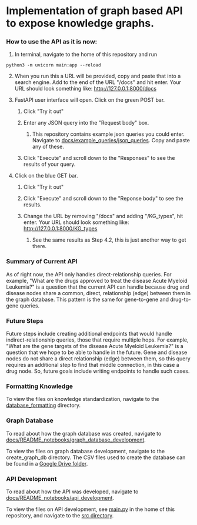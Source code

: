 # Implementation of graph based API to expose knowledge graphs.

### How to use the API as it is now:

1. In terminal, navigate to the home of this repository and run

```
python3 -m uvicorn main:app --reload
```

2. When you run this a URL will be provided, copy and paste that into a search engine. Add to the end of the URL "/docs" and hit enter. Your URL should look something like: http://127.0.0.1:8000/docs

3. FastAPI user interface will open. Click on the green POST bar.

    1. Click "Try it out"

    2. Enter any JSON query into the "Request body" box. 
        1. This repository contains example json queries you could enter. Navigate to [docs/example_queries/json_queries](https://github.com/gloriachin/KG_API/blob/master/docs/example_queries/json_queries.ipynb). Copy and paste any of these.

    3. Click "Execute" and scroll down to the "Responses" to see the results of your query.
    
4. Click on the blue GET bar.

    1. Click "Try it out"
    
    2. Click "Execute" and scroll down to the "Reponse body" to see the results. 
    
    3. Change the URL by removing "/docs" and adding "/KG_types", hit enter.  Your URL should look something like: http://127.0.0.1:8000/KG_types
        
        1. See the same results as Step 4.2, this is just another way to get there.

### Summary of Current API

As of right now, the API only handles direct-relationship queries. For example, "What are the drugs approved to treat the disease Acute Myeloid Leukemia?" is a question that the current API can handle because drug and disease nodes share a common, direct, relationship (edge) between them in the graph database. This pattern is the same for gene-to-gene and drug-to-gene queries.

### Future Steps

Future steps include creating additional endpoints that would handle indirect-relationship queries, those that require multiple hops. For example, "What are the gene targets of the disease Acute Myeloid Leukemia?" is a question that we hope to be able to handle in the future. Gene and disease nodes do not share a direct relationship (edge) between them, so this query requires an additional step to find that middle connection, in this case a drug node. So, future goals include writing endpoints to handle such cases.

### Formatting Knowledge
To view the files on knowledge standardization, navigate to the [database_formatting](https://github.com/gloriachin/KG_API/tree/master/database_formatting) directory.

### Graph Database

To read about how the graph database was created, navigate to [docs/README_notebooks/graph_database_development]((https://github.com/gloriachin/KG_API/blob/master/docs/README_notebooks/graph_database_development.ipynb)).

To view the files on graph database development, navigate to the create_graph_db directory. The CSV files used to create the database can be found in a [Google Drive folder](https://drive.google.com/drive/folders/1TXWFoa3XYewV8L-U5XTqhrBKqN2aGh6D?usp=sharing).

### API Development

To read about how the API was developed, navigate to [docs/README_notebooks/api_development](https://github.com/gloriachin/KG_API/blob/master/docs/README_notebooks/api_development.ipynb).

To view the files on API development, see [main.py](https://github.com/gloriachin/KG_API/blob/master/main.py) in the home of this repository, and navigate to the [src directory](https://github.com/gloriachin/KG_API/tree/master/src). 
